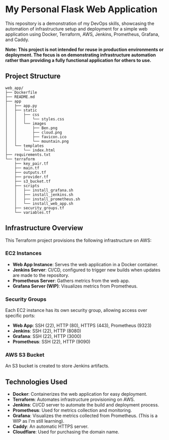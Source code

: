 # My Personal Flask Web Application
This repository is a demonstration of my DevOps skills, showcasing the automation of infrastructure setup and deployment for a simple web application using Docker, Terraform, AWS, Jenkins, Prometheus, Grafana, and Caddy.

**Note: This project is not intended for reuse in production environments or deployment. The focus is on demonstrating infrastructure automation rather than providing a fully functional application for others to use.**

## Project Structure
```
web_app/
├── Dockerfile
├── README.md
├── app
│   ├── app.py
│   ├── static
│   │   ├── css
│   │   │   └── styles.css
│   │   └── images
│   │       ├── Ben.png
│   │       ├── cloud.png
│   │       ├── favicon.ico
│   │       └── mountain.png
│   └── templates
│       └── index.html
├── requirements.txt
└── terraform
    ├── key_pair.tf
    ├── main.tf
    ├── outputs.tf
    ├── provider.tf
    ├── s3_bucket.tf
    ├── scripts
    │   ├── install_grafana.sh
    │   ├── install_jenkins.sh
    │   ├── install_prometheus.sh
    │   └── install_web_app.sh
    ├── security_groups.tf
    └── variables.tf
```

## Infrastructure Overview
This Terraform project provisions the following infrastructure on AWS:

### EC2 Instances
- **Web App Instance**: Serves the web application in a Docker container.
- **Jenkins Server**: CI/CD, configured to trigger new builds when updates are made to the repository.
- **Prometheus Server**: Gathers metrics from the web app.
- **Grafana Server (WIP)**: Visualizes metrics from Prometheus.

### Security Groups
Each EC2 instance has its own security group, allowing access over specific ports:

- **Web App**: SSH (22), HTTP (80), HTTPS (443), Prometheus (9323)
- **Jenkins**: SSH (22), HTTP (8080)
- **Grafana**: SSH (22), HTTP (3000)
- **Prometheus**: SSH (22), HTTP (9090)

### AWS S3 Bucket
An S3 bucket is created to store Jenkins artifacts.

## Technologies Used
- **Docker**: Containerizes the web application for easy deployment.
- **Terraform**: Automates infrastructure provisioning on AWS.
- **Jenkins**: CI/CD server to automate the build and deployment process.
- **Prometheus**: Used for metrics collection and monitoring.
- **Grafana**: Visualizes the metrics collected from Prometheus. (This is a WIP as I'm still learning).
- **Caddy**: An automatic HTTPS server.
- **Cloudflare**: Used for purchasing the domain name.
